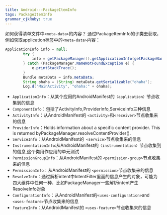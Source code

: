 ```yaml
---
title: Android---PackageItemInfo
tags: PackageItemInfo
grammar_cjkRuby: true
---
```


如何获得清单文件中`<meta-data>`的内容？
通过PackageItemInfo的子类去获取，例如获取application标签中的`<meta-data>`内容：

```java
ApplicationInfo info = null;
        try {
            info = getPackageManager().getApplicationInfo(getPackageName(), PackageManager.GET_META_DATA);
        } catch (PackageManager.NameNotFoundException e) {
            e.printStackTrace();
        }
        Bundle metaData = info.metaData;
        String ohaha = (String) metaData.getSerializable("ohaha");
        Log.d("MainActivity", "ohaha:" + ohaha);
```

- `ApplicationInfo`：从某个应用的AndroidManifest的`〈application〉`节点收集到的信息
- `ComponentInfo`：包括了ActivityInfo,ProviderInfo,ServiceInfo三种信息
- `ActivityInfo`：从AndroidManifest的 `<activity>`和`<receiver>`节点收集来的信息
- `ProviderInfo`：Holds information about a specific content provider. This is returned byPackageManager.resolveContentProvider().
- `ServiceInfo`：从AndroidManifest的` <service>`节点收集来的信息
- `InstrumentationInfo`:从AndroidManifest的`〈instrumentation〉`节点收集到的信息,这个类用作应用的单元测试
- `PermissionGroupInfo`：从AndroidManifest的 `<permission-group>`节点收集来的信息
- `PermissionInfo`：从AndroidManifest的 `<permission>`节点收集来的信息
- `ResolveInfo`：通过解析intent中IntentFilter里面的信息产生的对象，可能为四大组件中任何一种，比如PackageManager一些解析intent产生ResolveInfo对象
- `ConfigurationInfo`：从AndroidManifest的` <uses-configuration> `and `<uses-feature>`节点收集来的信息
- `FeatureInfo`：从AndroidManifest的  `<uses-feature>`节点收集来的信息
